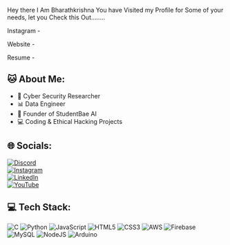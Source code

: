 Hey there I Am Bharathkrishna 
You have Visited my Profile for Some of your needs, let you Check this Out........


Instagram - 

Website - 

Resume -

## 🐱 About Me:
- 🔐 Cyber Security Researcher  
- 📊 Data Engineer  
- 🚀 Founder of StudentBae AI  
- 💻 Coding & Ethical Hacking Projects  

## 🌐 Socials:
[![Discord](https://img.shields.io/badge/Discord-%237289DA.svg?logo=discord&logoColor=white)](https://discord.com)  
[![Instagram](https://img.shields.io/badge/Instagram-%23E4405F.svg?logo=instagram&logoColor=white)](https://instagram.com)  
[![LinkedIn](https://img.shields.io/badge/LinkedIn-%230077B5.svg?logo=linkedin&logoColor=white)](https://linkedin.com)  
[![YouTube](https://img.shields.io/badge/YouTube-%23FF0000.svg?logo=youtube&logoColor=white)](https://youtube.com)  


## 💻 Tech Stack:
![C](https://img.shields.io/badge/c-%2300599C.svg?logo=c&logoColor=white)
![Python](https://img.shields.io/badge/python-%2314354C.svg?logo=python&logoColor=white)
![JavaScript](https://img.shields.io/badge/javascript-%23323330.svg?logo=javascript&logoColor=%23F7DF1E)
![HTML5](https://img.shields.io/badge/html5-%23E34F26.svg?logo=html5&logoColor=white)
![CSS3](https://img.shields.io/badge/css3-%231572B6.svg?logo=css3&logoColor=white)
![AWS](https://img.shields.io/badge/AWS-%23FF9900.svg?logo=amazon-aws&logoColor=white)
![Firebase](https://img.shields.io/badge/firebase-%23039BE5.svg?logo=firebase)
![MySQL](https://img.shields.io/badge/mysql-%2300f.svg?logo=mysql&logoColor=white)
![NodeJS](https://img.shields.io/badge/node.js-6DA55F?logo=node.js&logoColor=white)
![Arduino](https://img.shields.io/badge/arduino-%2300979D.svg?logo=arduino&logoColor=white)
